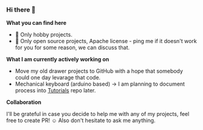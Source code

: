### Hi there 👋

**What you can find here**
- 👾 Only hobby projects.
- 🎁 Only open source projects, Apache license - ping me if it doesn't work for you for some reason, we can discuss that.

**What I am currently actively working on**
- Move my old drawer projects to GitHub with a hope that somebody could one day levarage that code.
- Mechanical keyboard (arduino based) -> I am planning to document process into [Tutorials](https://github.com/vladimir-aubrecht/Tutorials) repo later.

**Collaboration**

I'll be grateful in case you decide to help me with any of my projects, feel free to create PR! ☺️ Also don't hesitate to ask me anything.

